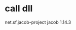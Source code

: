 


# call dll #		
<dependency>
	<groupId>net.sf.jacob-project</groupId>
	<artifactId>jacob</artifactId>
	<version>1.14.3</version>
</dependency>